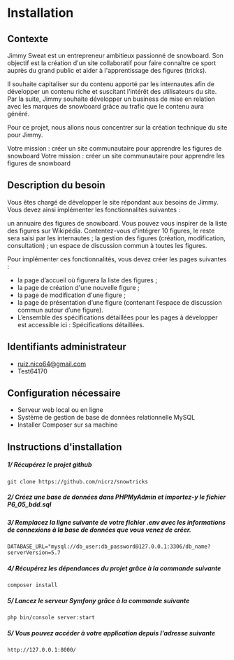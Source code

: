 # Installation

## Contexte
Jimmy Sweat est un entrepreneur ambitieux passionné de snowboard. Son objectif est la création d'un site collaboratif pour faire connaître ce sport auprès du grand public et aider à l'apprentissage des figures (tricks).

Il souhaite capitaliser sur du contenu apporté par les internautes afin de développer un contenu riche et suscitant l’intérêt des utilisateurs du site. Par la suite, Jimmy souhaite développer un business de mise en relation avec les marques de snowboard grâce au trafic que le contenu aura généré.

Pour ce projet, nous allons nous concentrer sur la création technique du site pour Jimmy.

Votre mission : créer un site communautaire pour apprendre les figures de snowboard
Votre mission : créer un site communautaire pour apprendre les figures de snowboard

## Description du besoin
Vous êtes chargé de développer le site répondant aux besoins de Jimmy. Vous devez ainsi implémenter les fonctionnalités suivantes : 

un annuaire des figures de snowboard. Vous pouvez vous inspirer de la liste des figures sur Wikipédia. Contentez-vous d'intégrer 10 figures, le reste sera saisi par les internautes ;
la gestion des figures (création, modification, consultation) ;
un espace de discussion commun à toutes les figures.

Pour implémenter ces fonctionnalités, vous devez créer les pages suivantes :

- la page d’accueil où figurera la liste des figures ; 
- la page de création d'une nouvelle figure ;
- la page de modification d'une figure ;
- la page de présentation d’une figure (contenant l’espace de discussion commun autour d’une figure).
- L’ensemble des spécifications détaillées pour les pages à développer est accessible ici : Spécifications détaillées.

## Identifiants administrateur
- ruiz.nico64@gmail.com
- Test64170

## Configuration nécessaire
- Serveur web local ou en ligne
- Système de gestion de base de données relationnelle MySQL
- Installer Composer sur sa machine

## Instructions d'installation

##### 1/ Récupérez le projet github 
```
git clone https://github.com/nicrz/snowtricks
```
##### 2/ Créez une base de données dans PHPMyAdmin et importez-y le fichier P6_05_bdd.sql

##### 3/ Remplacez la ligne suivante de votre fichier .env avec les informations de connexions à la base de données que vous venez de créer.
```
DATABASE_URL="mysql://db_user:db_password@127.0.0.1:3306/db_name?serverVersion=5.7
```
##### 4/ Récupérez les dépendances du projet grâce à la commande suivante
```
composer install
```
##### 5/ Lancez le serveur Symfony grâce à la commande suivante
```
php bin/console server:start
```
##### 5/ Vous pouvez accéder à votre application depuis l'adresse suivante
```
http://127.0.0.1:8000/
```
